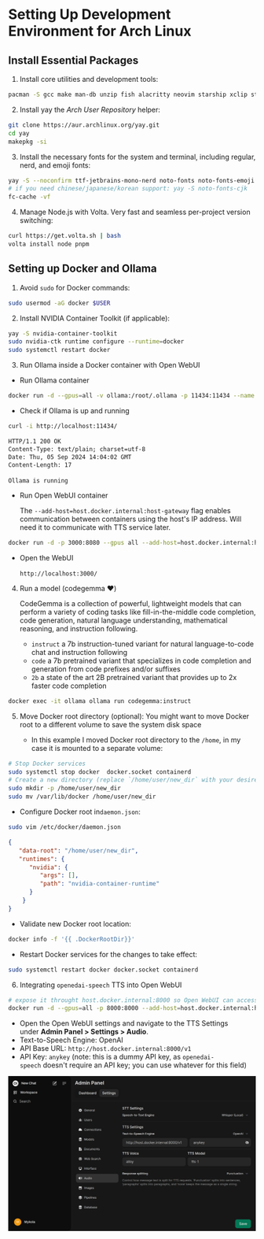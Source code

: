 # Setting Up Development Environment for Arch Linux

## Install Essential Packages

1. Install core utilities and development tools:

```bash
pacman -S gcc make man-db unzip fish alacritty neovim starship xclip stow git git-delta base-devel ripgrep fd fzf bottom bat eza procs dust sd nitrogen docker 
```

2. Install yay the _Arch User Repository_ helper:

```bash
git clone https://aur.archlinux.org/yay.git
cd yay
makepkg -si
```

3. Install the necessary fonts for the system and terminal, including regular, nerd, and emoji fonts:

```bash
yay -S --noconfirm ttf-jetbrains-mono-nerd noto-fonts noto-fonts-emoji
# if you need chinese/japanese/korean support: yay -S noto-fonts-cjk
fc-cache -vf
```

4. Manage Node.js with Volta. Very fast and seamless per-project version switching:

```bash
curl https://get.volta.sh | bash
volta install node pnpm
```

## Setting up Docker and Ollama

1. Avoid `sudo` for Docker commands:

```bash
sudo usermod -aG docker $USER
```

2. Install NVIDIA Container Toolkit (if applicable):

```bash
yay -S nvidia-container-toolkit
sudo nvidia-ctk runtime configure --runtime=docker
sudo systemctl restart docker
```

3. Run Ollama inside a Docker container with Open WebUI

- Run Ollama container

```bash
docker run -d --gpus=all -v ollama:/root/.ollama -p 11434:11434 --name ollama ollama/ollama
```

- Check if Ollama is up and running

```bash
curl -i http://localhost:11434/
```

```
HTTP/1.1 200 OK
Content-Type: text/plain; charset=utf-8
Date: Thu, 05 Sep 2024 14:04:02 GMT
Content-Length: 17

Ollama is running
```

- Run Open WebUI container

    The `--add-host=host.docker.internal:host-gateway` flag enables communication between containers using the host's IP address. Will need it to communicate with TTS service later.

```bash
docker run -d -p 3000:8080 --gpus all --add-host=host.docker.internal:host-gateway -v open-webui:/app/backend/data --name open-webui --restart always ghcr.io/open-webui/open-webui:cuda
```

- Open the WebUI

   `http://localhost:3000/`

4. Run a model (codegemma ❤️)

    CodeGemma is a collection of powerful, lightweight models that can perform a variety of coding tasks like fill-in-the-middle code completion, code generation, natural language understanding, mathematical reasoning, and instruction following.

   - `instruct` a 7b instruction-tuned variant for natural language-to-code chat and instruction following  
   - `code` a 7b pretrained variant that specializes in code completion and generation from code prefixes and/or suffixes  
   - `2b` a state of the art 2B pretrained variant that provides up to 2x faster code completion

```bash
docker exec -it ollama ollama run codegemma:instruct
```

5. Move Docker root directory (optional):
   You might want to move Docker root to a different volume to save the system disk space

   - In this example I moved Docker root directory to the `/home`, in my case it is mounted to a separate volume:

```bash
# Stop Docker services
sudo systemctl stop docker  docker.socket containerd
# Create a new directory (replace `/home/user/new_dir` with your desired location) 
sudo mkdir -p /home/user/new_dir
sudo mv /var/lib/docker /home/user/new_dir
```

- Configure Docker root  in`daemon.json`:

```bash
sudo vim /etc/docker/daemon.json
```

```json
{
   "data-root": "/home/user/new_dir",
   "runtimes": {
      "nvidia": {
         "args": [],
         "path": "nvidia-container-runtime"
      }
    }
}
```

- Validate new Docker root location:

```bash
docker info -f '{{ .DockerRootDir}}'
```

- Restart Docker services for the changes to take effect:

```bash
sudo systemctl restart docker docker.socket containerd
```

6. Integrating `openedai-speech` TTS into Open WebUI

```bash
# expose it throught host.docker.internal:8000 so Open WebUI can access it
docker run -d --gpus=all -p 8000:8000 --add-host=host.docker.internal:host-gateway -v tts-voices:/app/voices -v tts-config:/app/config --name openedai-speech ghcr.io/matatonic/openedai-speech:latest
```

- Open the Open WebUI settings and navigate to the TTS Settings under **Admin Panel > Settings > Audio**.
- Text-to-Speech Engine: OpenAI
- API Base URL: `http://host.docker.internal:8000/v1`
- API Key: `anykey` (note: this is a dummy API key, as `openedai-speech` doesn't require an API key;  you can use whatever for this field)

![open web ui tts settings](https://github.com/mskry/dotfiles/blob/master/img.png?raw=true)
